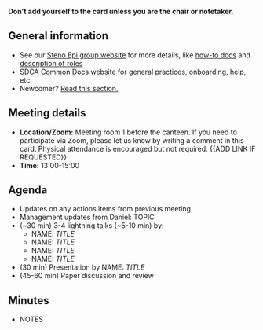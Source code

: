 **Don't add yourself to the card unless you are the chair or notetaker.**

## General information

- See our [Steno Epi group website](https://steno-aarhus.github.io/epi) for more details, like [how-to docs](https://steno-aarhus.github.io/epi/how-to.html) and [description of roles](https://steno-aarhus.github.io/epi/roles.html)
- [SDCA Common Docs website](https://steno-aarhus.github.io/research/) for general practices, onboarding, help, etc.
- Newcomer? [Read this section.](https://steno-aarhus.github.io/epi/newcomers.html)

## Meeting details

- **Location/Zoom:** Meeting room 1 before the canteen. If you need to participate via Zoom, please let us know by writing a comment in this card. Physical attendance is encouraged but not required. {{ADD LINK IF REQUESTED}}
- **Time:** 13:00-15:00

## Agenda

- Updates on any actions items from previous meeting
- Management updates from Daniel: TOPIC
- (~30 min) 3-4 lightning talks (~5-10 min) by:
    - NAME: *TITLE*
    - NAME: *TITLE*
    - NAME: *TITLE*
    - NAME: *TITLE*
- (30 min) Presentation by NAME: *TITLE*
- (45-60 min) Paper discussion and review

## Minutes

-   NOTES
